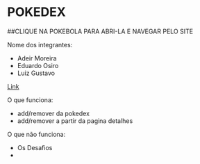 # POKEDEX

##CLIQUE NA POKEBOLA PARA ABRI-LA E NAVEGAR PELO SITE

Nome dos integrantes: 
- Adeir Moreira
- Eduardo Osiro
- Luiz Gustavo

[Link](https://projeto-pokedex3-silveira.surge.sh/)

O que funciona:
- add/remover da pokedex
- add/remover a partir da pagina detalhes

O que não funciona: 
- Os Desafios
-
